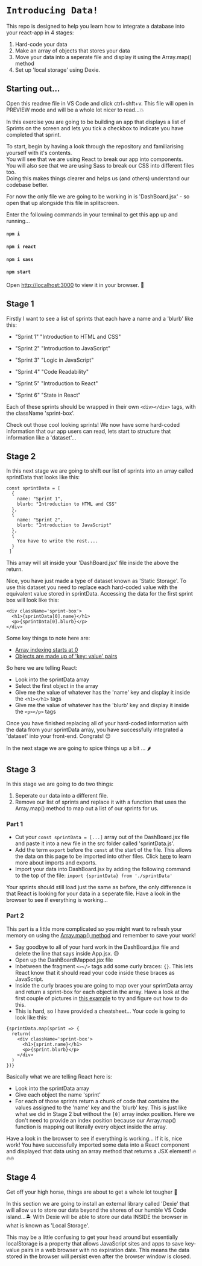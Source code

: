 # `Introducing Data!`

This repo is designed to help you learn how to integrate a database into your react-app in 4 stages:
1. Hard-code your data
2. Make an array of objects that stores your data
3. Move your data into a seperate file and display it using the Array.map() method
4. Set up 'local storage' using Dexie.

## Starting out...

Open this readme file in VS Code and click ctrl+shft+v. This file will open in PREVIEW mode and will be a whole lot nicer to read...💥

In this exercise you are going to be building an app that displays a list of Sprints on the screen and lets you tick a checkbox to indicate you have completed that sprint.

To start, begin by having a look through the repository and familiarising yourself with it's contents. <br>
You will see that we are using React to break our app into components. <br>
You will also see that we are using Sass to break our CSS into different files too.<br>
Doing this makes things clearer and helps us (and others) understand our codebase better.<br>

For now the only file we are going to be working in is 'DashBoard.jsx' - so open that up alongside this file in splitscreen.<br>


Enter the following commands in your terminal to get this app up and running...

#### `npm i`
#### `npm i react`
#### `npm i sass`
#### `npm start`

Open [http://localhost:3000](http://localhost:3000) to view it in your browser. 🤙 <br> 

## Stage 1

Firstly I want to see a list of sprints that each have a name and a 'blurb' like this:

- "Sprint 1" "Introduction to HTML and CSS"

- "Sprint 2" "Introduction to JavaScript"

- "Sprint 3" "Logic in JavaScript"
 
- "Sprint 4" "Code Readability"

- "Sprint 5" "Introduction to React"

- "Sprint 6" "State in React"

Each of these sprints should be wrapped in their own `<div></div>` tags, with the className 'sprint-box'. <br>

Check out those cool looking sprints! 
We now have some hard-coded information that our app users can read, lets start to structure that information like a 'dataset'...

## Stage 2

In this next stage we are going to shift our list of sprints into an array called sprintData that looks like this: <br>

```
const sprintData = [
  {
    name: "Sprint 1",
    blurb: "Introduction to HTML and CSS"
  },
  {
    name: "Sprint 2",
    blurb: "Introduction to JavaScript"
  },
  {
    You have to write the rest....
  }
 ]
```
This array will sit inside your 'DashBoard.jsx' file inside the above the return.<br>

Nice, you have just made a type of dataset known as 'Static Storage'.
To use this dataset you need to replace each hard-coded value with the equivalent value stored in sprintData. 
Accessing the data for the first sprint box will look like this:

```
<div className='sprint-box'>
  <h1>{sprintData[0].name}</h1>
  <p>{sprintData[0].blurb}</p>
</div>
```
Some key things to note here are:
- [Array indexing starts at 0](https://blog.kevinchisholm.com/javascript/javascript-array-length-always-one-higher/#:~:text=Arrays%20in%20JavaScript%20are%20zero,2%E2%80%9D%2C%20and%20so%20on.)
- [Objects are made up of 'key: value' pairs](https://www.freecodecamp.org/news/javascript-object-keys-tutorial-how-to-use-a-js-key-value-pair/)

So here we are telling React: 
- Look into the sprintData array
- Select the first object in the array
- Give me the value of whatever has the 'name' key and display it inside the `<h1></h1>` tags
- Give me the value of whatever has the 'blurb' key and display it inside the `<p></p>` tags

Once you have finished replacing all of your hard-coded information with the data from your sprintData array, you have successfully integrated a 'dataset' into your front-end. Congrats! 😊<br>

In the next stage we are going to spice things up a bit ... 🌶️

## Stage 3

In this stage we are going to do two things:
1. Seperate our data into a different file.
2. Remove our list of sprints and replace it with a function that uses the Array.map() method to map out a list of our sprints for us.

### Part 1

- Cut your ```const sprintData = [...]``` array out of the DashBoard.jsx file and paste it into a new file in the src folder called 'sprintData.js'.
- Add the term ```export``` before the ```const``` at the start of the file. This allows the data on this page to be imported into other files. Click [here](https://developer.mozilla.org/en-US/docs/web/javascript/reference/statements/export) to learn more about imports and exports.
- Import your data into DashBoard.jsx by adding the following command to the top of the file: ```import {sprintData} from './sprintData'```

Your sprints should still load just the same as before, the only difference is that React is looking for your data in a seperate file. Have a look in the browser to see if everything is working...

### Part 2

This part is a little more complicated so you might want to refresh your memory on using the [Array.map() method](https://www.freecodecamp.org/news/javascript-map-how-to-use-the-js-map-function-array-method/) and remember to save your work!

- Say goodbye to all of your hard work in the DashBoard.jsx file and delete the line that says <DashBoard /> inside App.jsx. 😢
- Open up the DashBoardMapped.jsx file 
- Inbetween the fragment ```<></>``` tags add some curly braces: ```{}```. This lets React know that it should read your code inside these braces as JavaScript.
- Inside the curly braces you are going to map over your sprintData array and return a sprint-box for each object in the array. Have a look at the first couple of pictures in [this example](https://linguinecode.com/post/how-to-use-map-react) to try and figure out how to do this. 
- This is hard, so I have provided a cheatsheet... Your code is going to look like this:

```
{sprintData.map(sprint => {
  return(
    <div className='sprint-box'>
      <h1>{sprint.name}</h1>
      <p>{sprint.blurb}</p>
    </div>
  )
})}
```

Basically what we are telling React here is:
- Look into the sprintData array
- Give each object the name 'sprint'
- For each of those sprints return a chunk of code that contains the values assigned to the 'name' key and the 'blurb' key. This is just like what we did in Stage 2 but without the ```[0]``` array index position. Here we don't need to provide an index position because our Array.map() function is mapping out literally every object inside the array.

Have a look in the browser to see if everything is working... If it is, nice work! You have successfully imported some data into a React component and displayed that data using an array method that returns a JSX element! 🔥🔥🔥

## Stage 4

Get off your high horse, things are about to get a whole lot tougher 🤣

In this section we are going to install an external library called 'Dexie' that will allow us to store our data beyond the shores of our humble VS Code island...🏝️ With Dexie will be able to store our data INSIDE the browser in what is known as 'Local Storage'.<br>

This may be a little confusing to get your head around but essentially localStorage is a property that allows JavaScript sites and apps to save key-value pairs in a web browser with no expiration date. This means the data stored in the browser will persist even after the browser window is closed.